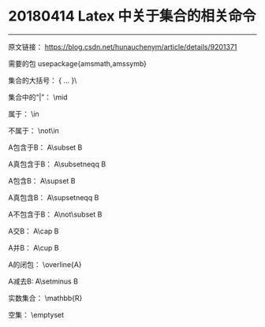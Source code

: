 # 20180414 Latex 中关于集合的相关命令



------

原文链接： https://blog.csdn.net/hunauchenym/article/details/9201371

需要的包
usepackage{amsmath,amssymb}

集合的大括号：                  \{ ...   }\

集合中的“|”：                \mid

属于：                        \in

不属于：                    \not\in

A包含于B：                A\subset B

A真包含于B：                A\subsetneqq B

A包含B：                    A\supset B

A真包含B：                A\supsetneqq B

A不包含于B：                A\not\subset B

A交B：                    A\cap B

A并B：                    A\cup B

A的闭包：                    \overline{A}

A减去B:                    A\setminus B

实数集合：                \mathbb{R}

空集：                    \emptyset